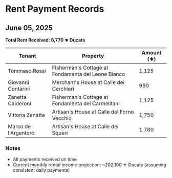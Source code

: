 # Rent Payment Records

## June 05, 2025

**Total Rent Received: 6,770 ⚜️ Ducats**

| Tenant | Property | Amount (⚜️) |
|--------|----------|-------------|
| Tommaso Rossi | Fisherman's Cottage at Fondamenta del Leone Bianco | 1,125 |
| Giovanni Contarini | Merchant's House at Calle dei Cerchieri | 990 |
| Zanetta Calderoni | Fisherman's Cottage at Fondamenta dei Carmelitani | 1,125 |
| Vittoria Zanatta | Artisan's House at Calle del Forno Vecchio | 1,750 |
| Marco de l'Argentoro | Artisan's House at Calle dei Squeri | 1,780 |

### Notes
- All payments received on time
- Current monthly rental income projection: ~202,100 ⚜️ Ducats (assuming consistent daily payments)

